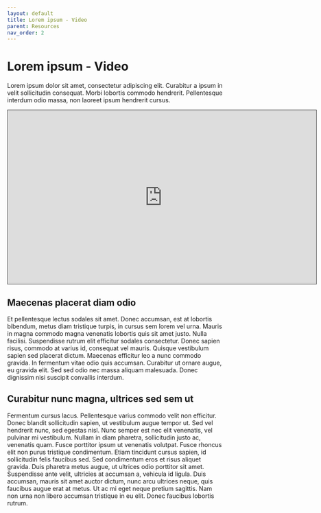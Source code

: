 ```yaml
---
layout: default
title: Lorem ipsum - Video
parent: Resources
nav_order: 2
---
```


# Lorem ipsum - Video

Lorem ipsum dolor sit amet, consectetur adipiscing elit. Curabitur a ipsum in velit sollicitudin consequat. Morbi lobortis commodo hendrerit. Pellentesque interdum odio massa, non laoreet ipsum hendrerit cursus. 

<iframe src="https://hhmi.hosted.panopto.com/Panopto/Pages/Embed.aspx?id=6d0f18c7-a3d5-48b9-ab04-abc4014aae31&amp;autoplay=false&amp;offerviewer=true&amp;showtitle=true&amp;showbrand=false&amp;start=0&amp;interactivity=all" width="720" height="405" style="border: 1px solid #464646;" allowfullscreen="" allow="autoplay"></iframe>

## Maecenas placerat diam odio
Et pellentesque lectus sodales sit amet. Donec accumsan, est at lobortis bibendum, metus diam tristique turpis, in cursus sem lorem vel urna. Mauris in magna commodo magna venenatis lobortis quis sit amet justo. Nulla facilisi. Suspendisse rutrum elit efficitur sodales consectetur. Donec sapien risus, commodo at varius id, consequat vel mauris. Quisque vestibulum sapien sed placerat dictum. Maecenas efficitur leo a nunc commodo gravida. In fermentum vitae odio quis accumsan. Curabitur ut ornare augue, eu gravida elit. Sed sed odio nec massa aliquam malesuada. Donec dignissim nisi suscipit convallis interdum.

## Curabitur nunc magna, ultrices sed sem ut
Fermentum cursus lacus. Pellentesque varius commodo velit non efficitur. Donec blandit sollicitudin sapien, ut vestibulum augue tempor ut. Sed vel hendrerit nunc, sed egestas nisl. Nunc semper est nec elit venenatis, vel pulvinar mi vestibulum. Nullam in diam pharetra, sollicitudin justo ac, venenatis quam. Fusce porttitor ipsum ut venenatis volutpat. Fusce rhoncus elit non purus tristique condimentum. Etiam tincidunt cursus sapien, id sollicitudin felis faucibus sed. Sed condimentum eros et risus aliquet gravida. Duis pharetra metus augue, ut ultrices odio porttitor sit amet. Suspendisse ante velit, ultricies at accumsan a, vehicula id ligula. Duis accumsan, mauris sit amet auctor dictum, nunc arcu ultrices neque, quis faucibus augue erat at metus. Ut ac mi eget neque pretium sagittis. Nam non urna non libero accumsan tristique in eu elit. Donec faucibus lobortis rutrum.
